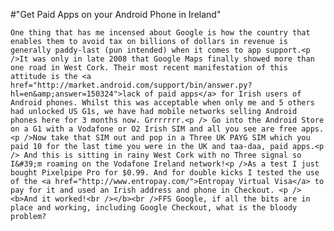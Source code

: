 #"Get Paid Apps on your Android Phone in Ireland"


    One thing that has me incensed about Google is how the country that enables them to avoid tax on billions of dollars in revenue is generally paddy-last (pun intended) when it comes to app support.<p />It was only in late 2008 that Google Maps finally showed more than one road in West Cork. Their most recent manifestation of this attitude is the <a href="http://market.android.com/support/bin/answer.py?hl=en&amp;answer=150324">lack of paid apps</a> for Irish users of Android phones. Whilst this was acceptable when only me and 5 others had unlocked US G1s, we have had mobile networks selling Android phones here for 3 months now. Grrrrrrr.<p /> Go into the Android Store on a G1 with a Vodafone or O2 Irish SIM and all you see are free apps.<p />Now take that SIM out and pop in a Three UK PAYG SIM which you paid 10 for the last time you were in the UK and taa-daa, paid apps.<p /> And this is sitting in rainy West Cork with no Three signal so I&#39;m roaming on the Vodafone Ireland network!<p />As a test I just bought Pixelpipe Pro for $0.99. And for double kicks I tested the use of the <a href="http://www.entropay.com/">Entropay Virtual Visa</a> to pay for it and used an Irish address and phone in Checkout. <p /> <b>And it worked!<br /></b><br />FFS Google, if all the bits are in place and working, including Google Checkout, what is the bloody problem?
  